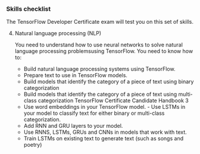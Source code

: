 ### Skills checklist

The TensorFlow Developer Certificate exam will test you on this set of skills.

4.  Natural language processing (NLP)

    You need to understand how to use neural networks to solve natural language processing problemsusing TensorFlow. You need to know how to:

    - Build natural language processing systems using TensorFlow.
    - Prepare text to use in TensorFlow models.
    - Build models that identify the category of a piece of text using binary categorization
    - Build models that identify the category of a piece of text using multi-class categorization
      TensorFlow Certificate Candidate Handbook 3
    - Use word embeddings in your TensorFlow model. - Use LSTMs in your model to classify text for either binary or multi-class categorization.
    - Add RNN and GRU layers to your model.
    - Use RNNS, LSTMs, GRUs and CNNs in models that work with text.
    - Train LSTMs on existing text to generate text (such as songs and poetry)
